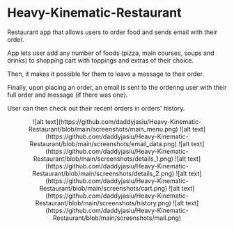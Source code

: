 # Heavy-Kinematic-Restaurant
Restaurant app that allows users to order food and sends email with their order.

App lets user add any number of foods (pizza, main courses, soups and drinks) to shopping cart with toppings and extras of their choice.

Then, it makes it possible for them to leave a message to their order. 

Finally, upon placing an order, an email is sent to the ordering user with their full order and message (if there was one).

User can then check out their recent orders in orders' history.

<p align="center">
  ![alt text](https://github.com/daddyjasiu/Heavy-Kinematic-Restaurant/blob/main/screenshots/main_menu.png)
  ![alt text](https://github.com/daddyjasiu/Heavy-Kinematic-Restaurant/blob/main/screenshots/email_data.png)
  ![alt text](https://github.com/daddyjasiu/Heavy-Kinematic-Restaurant/blob/main/screenshots/details_1.png)
  ![alt text](https://github.com/daddyjasiu/Heavy-Kinematic-Restaurant/blob/main/screenshots/details_2.png)
  ![alt text](https://github.com/daddyjasiu/Heavy-Kinematic-Restaurant/blob/main/screenshots/cart.png)
  ![alt text](https://github.com/daddyjasiu/Heavy-Kinematic-Restaurant/blob/main/screenshots/history.png)
  ![alt text](https://github.com/daddyjasiu/Heavy-Kinematic-Restaurant/blob/main/screenshots/mail.png)
</p>

